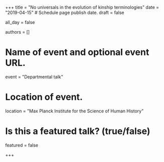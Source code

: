 +++
title = "No universals in the evolution of kinship terminologies"
date = "2019-04-15"  # Schedule page publish date.
draft = false
           
all_day = false
           
authors = []
           
# Name of event and optional event URL.
event = "Departmental talk"
           
# Location of event.
location = "Max Planck Institute for the Science of Human History"
           
# Is this a featured talk? (true/false)
featured = false
           
+++
